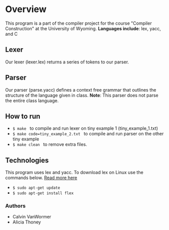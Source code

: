 # Overview
This program is a part of the compiler project for the course "Compiler Construction" at the University of Wyoming. **Languages include**: lex, yacc, and C

## Lexer
Our lexer (lexer.lex) returns a series of tokens to our parser.

## Parser
Our parser (parse.yacc) defines a context free grammar that outlines the structure of the language given in class. **Note**: This parser does not parse the entire class language.


## How to run
- `$ make ` to compile and run lexer on tiny example 1 (tiny_example_1.txt)
- `$ make code=tiny_example_2.txt ` to compile and run parser on the other tiny example
- `$ make clean ` to remove extra files.

## Technologies
This program uses lex and yacc. To download lex on Linux use the commands below. [Read more here](https://www.geeksforgeeks.org/flex-fast-lexical-analyzer-generator/)
- `$ sudo apt-get update`
- `$ sudo apt-get install flex`

### Authors
- Calvin VanWormer
- Alicia Thoney